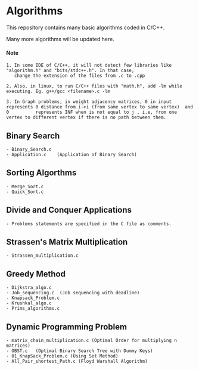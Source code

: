 # Algorithms

This repository contains many basic algorithms coded in C/C++.

Many more algorithms will be updated here.

#### Note
    1. In some IDE of C/C++, it will not detect few libraries like "algorithm.h" and "bits/stdc++.h". In that case, 
       change the extension of the files from .c to .cpp
    
    2. Also, in linux, to run C/C++ files with "math.h", add -lm while executing. Eg. g++/gcc <filename>.c -lm
    
    3. In Graph problems, in weight adjacency matrices, 0 in input represents 0 distance from i->i (from same vertex to same vertex)  and 0          represents INF when is not equal to j , i.e, from one vertex to different vertex if there is no path between them.
    
    


    

## Binary Search
    
    - Binary_Search.c
    - Application.c    (Application of Binary Search)
    
## Sorting Algorthms
    
    - Merge_Sort.c
    - Quick_Sort.c
    
## Divide and Conquer Applications

    - Problems statements are specified in the C file as comments.
    
## Strassen's Matrix Multiplication
    
    - Strassen_multiplication.c
    
## Greedy Method
    
    - Dijkstra_algo.c
    - Job_sequencing.c  (Job sequencing with deadline)
    - Knapsack_Problem.c
    - Krushkal_algo.c
    - Prims_algorithms.c

## Dynamic Programming Problem

    - matrix_chain_multiplication.c (Optimal Order for multiplying n matrices)
    - OBST.c   (Optimal Binary Search Tree with Dummy Keys)
    - 01_KnapSack_Problem.c (Using Set Method)
    - All_Pair_shortest_Path.c (Floyd Warshall Algorithm) 
    

